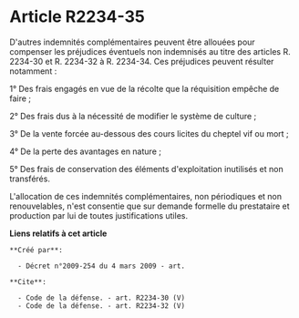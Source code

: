 # Article R2234-35

D'autres indemnités complémentaires peuvent être allouées pour compenser les préjudices éventuels non indemnisés au titre des
articles R. 2234-30 et R. 2234-32 à R. 2234-34. Ces préjudices peuvent résulter notamment : 

1° Des frais engagés en vue de la récolte que la réquisition empêche de faire ; 

2° Des frais dus à la nécessité de modifier le système de culture ; 

3° De la vente forcée au-dessous des cours licites du cheptel vif ou mort ; 

4° De la perte des avantages en nature ; 

5° Des frais de conservation des éléments d'exploitation inutilisés et non transférés.

L'allocation de ces indemnités complémentaires, non périodiques et non renouvelables, n'est consentie que sur demande
formelle du prestataire et production par lui de toutes justifications utiles.

**Liens relatifs à cet article**

	**Créé par**:

	  - Décret n°2009-254 du 4 mars 2009 - art.

	**Cite**:

	  - Code de la défense. - art. R2234-30 (V)
	  - Code de la défense. - art. R2234-32 (V)
